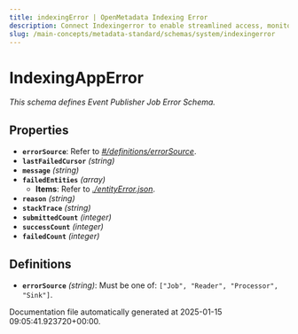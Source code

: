 ```yaml
---
title: indexingError | OpenMetadata Indexing Error
description: Connect Indexingerror to enable streamlined access, monitoring, or search of enterprise data using secure and scalable integrations.
slug: /main-concepts/metadata-standard/schemas/system/indexingerror
---
```


# IndexingAppError

*This schema defines Event Publisher Job Error Schema.*

## Properties

- **`errorSource`**: Refer to *[#/definitions/errorSource](#definitions/errorSource)*.
- **`lastFailedCursor`** *(string)*
- **`message`** *(string)*
- **`failedEntities`** *(array)*
  - **Items**: Refer to *[./entityError.json](#entityError.json)*.
- **`reason`** *(string)*
- **`stackTrace`** *(string)*
- **`submittedCount`** *(integer)*
- **`successCount`** *(integer)*
- **`failedCount`** *(integer)*
## Definitions

- **`errorSource`** *(string)*: Must be one of: `["Job", "Reader", "Processor", "Sink"]`.


Documentation file automatically generated at 2025-01-15 09:05:41.923720+00:00.
